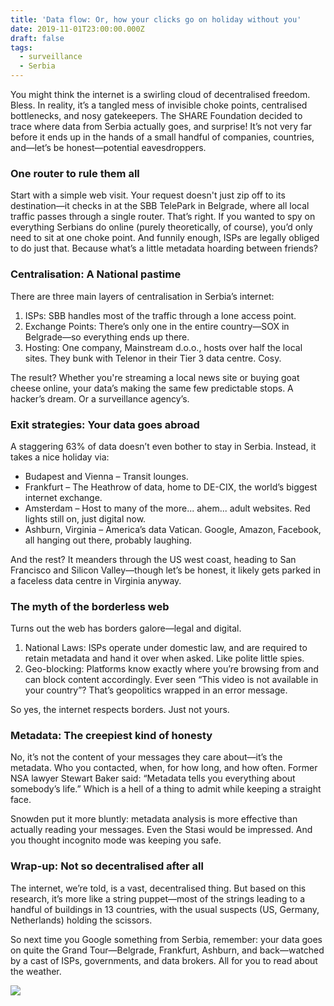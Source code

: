 ```yaml
---
title: 'Data flow: Or, how your clicks go on holiday without you'
date: 2019-11-01T23:00:00.000Z
draft: false
tags:
  - surveillance
  - Serbia
---
```


You might think the internet is a swirling cloud of decentralised freedom. Bless. In reality, it’s a tangled mess of invisible choke points, centralised bottlenecks, and nosy gatekeepers. The SHARE Foundation decided to trace where data from Serbia actually goes, and surprise! It’s not very far before it ends up in the hands of a small handful of companies, countries, and—let’s be honest—potential eavesdroppers.

### One router to rule them all

Start with a simple web visit. Your request doesn't just zip off to its destination—it checks in at the SBB TelePark in Belgrade, where all local traffic passes through a single router. That’s right. If you wanted to spy on everything Serbians do online (purely theoretically, of course), you’d only need to sit at one choke point. And funnily enough, ISPs are legally obliged to do just that. Because what’s a little metadata hoarding between friends?

### Centralisation: A National pastime

There are three main layers of centralisation in Serbia’s internet:

1. ISPs: SBB handles most of the traffic through a lone access point.
2. Exchange Points: There’s only one in the entire country—SOX in Belgrade—so everything ends up there.
3. Hosting: One company, Mainstream d.o.o., hosts over half the local sites. They bunk with Telenor in their Tier 3 data centre. Cosy.

The result? Whether you're streaming a local news site or buying goat cheese online, your data’s making the same few predictable stops. A hacker’s dream. Or a surveillance agency’s.

### Exit strategies: Your data goes abroad

A staggering 63% of data doesn’t even bother to stay in Serbia. Instead, it takes a nice holiday via:

* Budapest and Vienna – Transit lounges.
* Frankfurt – The Heathrow of data, home to DE-CIX, the world’s biggest internet exchange.
* Amsterdam – Host to many of the more... ahem... adult websites. Red lights still on, just digital now.
* Ashburn, Virginia – America’s data Vatican. Google, Amazon, Facebook, all hanging out there, probably laughing.

And the rest? It meanders through the US west coast, heading to San Francisco and Silicon Valley—though let’s be honest, it likely gets parked in a faceless data centre in Virginia anyway.

### The myth of the borderless web

Turns out the web has borders galore—legal and digital.

1. National Laws: ISPs operate under domestic law, and are required to retain metadata and hand it over when asked. Like polite little spies.
2. Geo-blocking: Platforms know exactly where you’re browsing from and can block content accordingly. Ever seen “This video is not available in your country”? That’s geopolitics wrapped in an error message.

So yes, the internet respects borders. Just not yours.

### Metadata: The creepiest kind of honesty

No, it’s not the content of your messages they care about—it’s the metadata. Who you contacted, when, for how long, and how often. Former NSA lawyer Stewart Baker said: “Metadata tells you everything about somebody’s life.” Which is a hell of a thing to admit while keeping a straight face.

Snowden put it more bluntly: metadata analysis is more effective than actually reading your messages. Even the Stasi would be impressed. And you thought incognito mode was keeping you safe.

### Wrap-up: Not so decentralised after all

The internet, we’re told, is a vast, decentralised thing. But based on this research, it’s more like a string puppet—most of the strings leading to a handful of buildings in 13 countries, with the usual suspects (US, Germany, Netherlands) holding the scissors.

So next time you Google something from Serbia, remember: your data goes on quite the Grand Tour—Belgrade, Frankfurt, Ashburn, and back—watched by a cast of ISPs, governments, and data brokers. All for you to read about the weather.

[![](/images/data-flow.png)](https://labs.rs/en/invisible-infrastructures-data-flow/)
